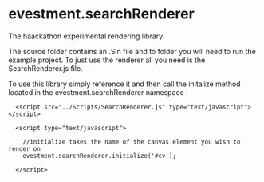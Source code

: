 evestment.searchRenderer
========================

The haackathon experimental rendering library.

The source folder contains an .Sln file and to folder you will need to run the example project. To just use the renderer 
all you need is the SearchRenderer.js file. 

To use this library simply reference it and then call the initalize method located in the evestment.searchRenderer namespace :

      <script src="../Scripts/SearchRenderer.js" type="text/javascript"></script>
      
      <script type="text/javascript">
      
        //initialize takes the name of the canvas element you wish to render on
        evestment.searchRenderer.initialize('#cv');
      
      </script>
